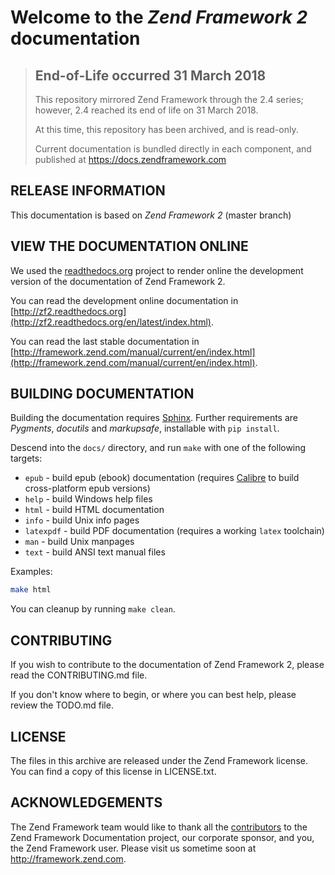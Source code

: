 # Welcome to the *Zend Framework 2* documentation

> ## End-of-Life occurred 31 March 2018
>
> This repository mirrored Zend Framework through the 2.4 series; however, 2.4
> reached its end of life on 31 March 2018.
>
> At this time, this repository has been archived, and is read-only.
>
> Current documentation is bundled directly in each component, and published at
> https://docs.zendframework.com

## RELEASE INFORMATION

This documentation is based on *Zend Framework 2* (master branch)


## VIEW THE DOCUMENTATION ONLINE

We used the [readthedocs.org](http://readthedocs.org/) project to render online the development version of the
documentation of Zend Framework 2.

You can read the development online documentation in 
[http://zf2.readthedocs.org](http://zf2.readthedocs.org/en/latest/index.html).

You can read the last stable documentation in 
[http://framework.zend.com/manual/current/en/index.html](http://framework.zend.com/manual/current/en/index.html).

## BUILDING DOCUMENTATION

Building the documentation requires [Sphinx](http://sphinx-doc.org/). Further requirements are _Pygments_, _docutils_ and _markupsafe_, installable with `pip install`.

Descend into the `docs/` directory, and run `make` with one of the following
targets:

- `epub` - build epub (ebook) documentation (requires
  [Calibre](http://calibre-ebook.com/) to build cross-platform epub versions)
- `help` - build Windows help files
- `html` - build HTML documentation
- `info` - build Unix info pages
- `latexpdf` - build PDF documentation (requires a working `latex` toolchain)
- `man` - build Unix manpages
- `text` - build ANSI text manual files

Examples:

```sh
make html
```

You can cleanup by running `make clean`.

## CONTRIBUTING

If you wish to contribute to the documentation of Zend Framework 2, please read the
CONTRIBUTING.md file.

If you don't know where to begin, or where you can best help, please review the
TODO.md file.

## LICENSE

The files in this archive are released under the Zend Framework license.
You can find a copy of this license in LICENSE.txt.

## ACKNOWLEDGEMENTS

The Zend Framework team would like to thank all the [contributors](https://github.com/zendframework/zf2-documentation/contributors) to the Zend
Framework Documentation project, our corporate sponsor, and you, the Zend Framework user.
Please visit us sometime soon at http://framework.zend.com.
